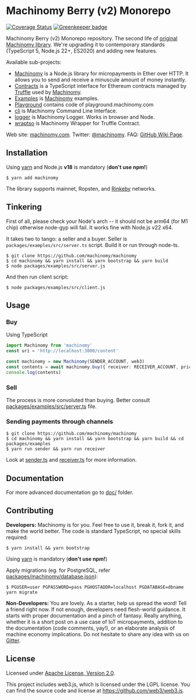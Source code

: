# Machinomy Berry (v2) Monorepo 
[![Coverage Status][codecov-img]][codecov]
[![Greenkeeper badge](https://badges.greenkeeper.io/machinomy/machinomy.svg)](https://greenkeeper.io/)

[codecov]: https://codecov.io/gh/machinomy/machinomy
[codecov-img]: https://codecov.io/gh/machinomy/machinomy/branch/master/graph/badge.svg

Machinomy Berry (v2) Monorepo repository. The second life of [original Machinomy library](https://github.com/machinomy/machinomy).
We're upgrading it to contemporary standards (TypeScript 5, Node.js 22+, ES2020) and adding new features.

Available sub-projects:
- [Machinomy](packages/machinomy) is a Node.js library for micropayments in Ether over HTTP. It allows you to send and receive a minuscule amount of money instantly.
- [Contracts](packages/contracts) is a TypeScript interface for Ethereum contracts managed by [Truffle](https://github.com/trufflesuite/truffle) used by [Machinomy](packages/machinomy).
- [Examples](packages/examples) is [Machinomy](packages/machinomy) examples.
- [Playground](packages/playground) contains code of playground.machinomy.com
- [cli](packages/cli) is Machinomy Command Line Interface.
- [logger](packages/logger) is Machinomy Logger. Works in browser and Node.
- [wraptso](packages/wraptso) is Machinomy Wrapper for Truffle Contract.


Web site: [machinomy.com](http://machinomy.com).
Twitter: [@machinomy](http://twitter.com/machinomy).
FAQ: [GitHub Wiki Page](https://github.com/machinomy/machinomy/wiki/Frequently-Asked-Questions).

## Installation

Using [yarn](https://yarnpkg.com/lang/en/) and Node.js **v18** is mandatory (**don't use npm!**)

    $ yarn add machinomy

The library supports mainnet, Ropsten, and [Rinkeby](https://www.rinkeby.io/) networks.

## Tinkering

First of all, please check your Node's arch -- it should not be arm64 (for M1 chip) otherwise node-gyp will fail. 
It works fine with Node.js v22 x64.


It takes two to tango: a seller and a buyer. Seller is `packages/examples/src/server.ts` script. Build it or run through node-ts.
```
$ git clone https://github.com/machinomy/machinomy
$ cd machinomy && yarn install && yarn bootstrap && yarn build
$ node packages/examples/src/server.js
```

And then run client script:

```
$ node packages/examples/src/client.js
```

## Usage

### Buy

Using TypeScript

```typescript
import Machinomy from 'machinomy'
const uri = 'http://localhost:3000/content'

const machinomy = new Machinomy(SENDER_ACCOUNT, web3)
const contents = await machinomy.buy({ receiver: RECEIVER_ACCOUNT, price: 100, gateway: 'http://localhost:3001/accept' })
console.log(contents)
```

### Sell

The process is more convoluted than buying. Better consult [packages/examples/src/server.ts](packages/examples/src/server.ts) file.

### Sending payments through channels

```
$ git clone https://github.com/machinomy/machinomy
$ cd machinomy && yarn install && yarn bootstrap && yarn build && cd packages/examples
$ yarn run sender && yarn run receiver
```

Look at [sender.ts](packages/examples/src/sender.ts) and [receiver.ts](packages/examples/src/receiver.ts) for more information.

## Documentation

For more advanced documentation go to [doc/](doc/) folder.

## Contributing

**Developers:** Machinomy is for you. Feel free to use it, break it, fork it, and make the world better. The code is standard TypeScript, no special skills required:

    $ yarn install && yarn bootstrap

Using [yarn](https://yarnpkg.com/lang/en/) is mandatory (**don't use npm!**)

Apply migrations (eg. for PostgreSQL, refer [packages/machinomy/database.json](packages/machinomy/database.json)):

    $ PGUSER=user PGPASSWORD=pass PGHOSTADDR=localhost PGDATABASE=dbname yarn migrate

**Non-Developers:** You are lovely. As a starter, help us spread the word! Tell a friend right now.
If not enough, developers need flesh-world guidance. It starts with proper documentation and a pinch of fantasy.
Really anything, whether it is a short post on a use case of IoT micropayments, addition to the documentation (code comments, yay!),
or an elaborate analysis of machine economy implications. Do not hesitate to share any idea with us on [Gitter](https://gitter.im/machinomy/machinomy).

## License

Licensed under [Apache License, Version 2.0](https://www.apache.org/licenses/LICENSE-2.0).

This project includes web3.js, which is licensed under the LGPL license.
You can find the source code and license at https://github.com/web3/web3.js.
